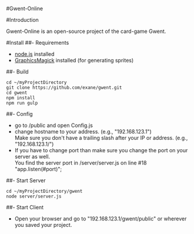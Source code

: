 #Gwent-Online

#Introduction

Gwent-Online is an open-source project of the card-game Gwent.

#Install
##- Requirements
- [node.js](https://nodejs.org/) installed
- [GraphicsMagick](http://www.graphicsmagick.org) installed (for generating sprites)

##- Build
```git
cd ~/myProjectDirectory
git clone https://github.com/exane/gwent.git
cd gwent
npm install
npm run gulp
```

##- Config
- go to /public and open Config.js
- change hostname to your address. (e.g., "192.168.123.1") <br>Make sure you don't have a trailing slash after your IP or address. (e.g., "192.168.123.1/")
- If you have to change port than make sure you change the port on your server as well. <br>You find the server port in /server/server.js on line #18 "app.listen(#port)";

##- Start Server
```
cd ~/myProjectDirectory/gwent
node server/server.js
```

##- Start Client
- Open your browser and go to "192.168.123.1/gwent/public" or wherever you saved your project.
